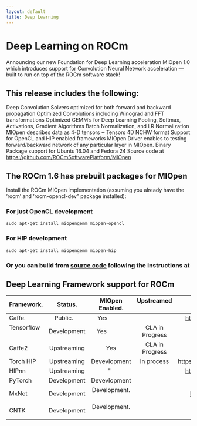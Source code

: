```yaml
---
layout: default
title: Deep Learning
---
```

# Deep Learning on ROCm 

Announcing our new Foundation for Deep Learning acceleration  MIOpen 1.0 which introduces support for Convolution Neural Network acceleration — built to run on top of the ROCm software stack!

## This release includes the following:

Deep Convolution Solvers  optimized for both forward and backward propagation
Optimized Convolutions including Winograd and FFT transformations
Optimized GEMM’s for Deep Learning
Pooling, Softmax, Activations, Gradient Algorithms Batch Normalization, and LR Normalization
MIOpen describes data as 4-D tensors ‒ Tensors 4D NCHW format
Support for OpenCL and HIP enabled frameworks
MIOpen Driver enables to testing forward/backward network of any particular layer in MIOpen.
Binary Package support for Ubuntu  16.04 and Fedora 24
Source code at https://github.com/ROCmSoftwarePlatform/MIOpen

## The  ROCm 1.6 has prebuilt packages for MIOpen 

Install the ROCm MIOpen implementation (assuming you already have the ‘rocm’  and ‘rocm-opencl-dev” package installed):

### For just OpenCL development  
```shell
sudo apt-get install miopengemm miopen-opencl 
```   
### For HIP development
```shell
sudo apt-get install miopengemm miopen-hip
```     
### Or you can build from [source code](https://github.com/ROCmSoftwarePlatform/MIOpen) following the instructions at 

## Deep Learning Framework support for ROCm 

|Framework.   |Status.       | MIOpen Enabled. |Upstreamed      | Current Repository                                  |
|-------------|:------------:|:---------------:|:--------------:|----------------------------------------------------:|
|Caffe.       | Public.      | Yes             |                | https://github.com/ROCmSoftwarePlatform/hipCaffe.   |
|Tensorflow   | Development  | Yes             | CLA in Progress| Notes: Working on NCCL and XLA enablement, Running  | 
|Caffe2       | Upstreaming  | Yes             | CLA in Progress| https://github.com/ROCmSoftwarePlatform/caffe       |                       
|Torch HIP    | Upstreaming  | Devevlopment    | In process     | https://github.com/ROCmSoftwarePlatform/cutorch_hip |
|HIPnn        | Upstreaming  |       "         |                | https://github.com/ROCmSoftwarePlatform/cunn_hip    |
|PyTorch      | Development  | Devevlopment    |                | Comming Soon                                        |
|MxNet        | Development  | Development.    |                | https://github.com/ROCmSoftwarePlatform/mxnet       |
|CNTK         | Development  | Development.    |                |                                                     |

